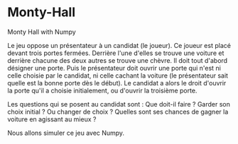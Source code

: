 # Monty-Hall
Monty Hall with Numpy

Le jeu oppose un présentateur à un candidat (le joueur). Ce joueur est placé devant trois portes fermées. 
Derrière l'une d'elles se trouve une voiture et derrière chacune des deux autres se trouve une chèvre. 
Il doit tout d'abord désigner une porte. 
Puis le présentateur doit ouvrir une porte qui n'est ni celle choisie par le candidat, ni celle cachant la voiture 
(le présentateur sait quelle est la bonne porte dès le début). 
Le candidat a alors le droit d'ouvrir la porte qu'il a choisie initialement, ou d'ouvrir la troisième porte.

Les questions qui se posent au candidat sont :
Que doit-il faire ? Garder son choix initial ? Ou changer de choix ?
Quelles sont ses chances de gagner la voiture en agissant au mieux ?

Nous allons simuler ce jeu avec Numpy.
